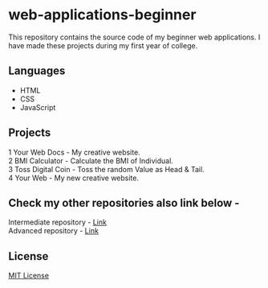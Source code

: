 # web-applications-beginner
This repository contains the source code of my beginner web applications. I have made these projects during my first year of college.

## Languages

- HTML<br>
- CSS<br>
- JavaScript<br>

## Projects

1 Your Web Docs - My creative website.<br>
2 BMI Calculator - Calculate the BMI of Individual.<br>
3 Toss Digital Coin - Toss the random Value as Head & Tail.<br>
4 Your Web - My new creative website.<br>

## Check my other repositories also link below -

Intermediate repository - [Link](https://github.com/akarshrajput/web-applications-intermediate)<br>
Advanced repository - [Link](https://github.com/akarshrajput/web-applications-advanced)

## License

[MIT License](LICENSE)

